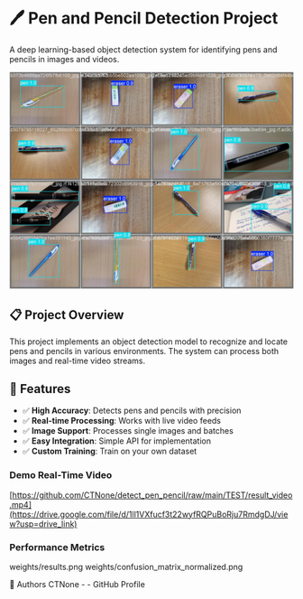 # 🖊️ Pen and Pencil Detection Project

A deep learning-based object detection system for identifying pens and pencils in images and videos.


![Demo](val_batch2_pred.jpg)

## 📋 Project Overview

This project implements an object detection model to recognize and locate pens and pencils in various environments. The system can process both images and real-time video streams.

## 🚀 Features

- ✅ **High Accuracy**: Detects pens and pencils with precision
- ✅ **Real-time Processing**: Works with live video feeds
- ✅ **Image Support**: Processes single images and batches
- ✅ **Easy Integration**: Simple API for implementation
- ✅ **Custom Training**: Train on your own dataset
### Demo Real-Time Video
[https://github.com/CTNone/detect_pen_pencil/raw/main/TEST/result_video.mp4](https://drive.google.com/file/d/1ll1VXfucf3t22wyfRQPuBoRju7RmdgDJ/view?usp=drive_link)

### Performance Metrics
weights/results.png
weights/confusion_matrix_normalized.png


👥 Authors
CTNone - - GitHub Profile

